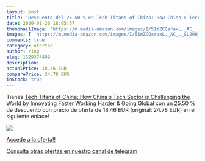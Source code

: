 ```yaml
---
layout: post
title: 'Descuento del 25.50 % en Tech Titans of China: How China s Tech S'
date: 2020-01-26 18:05:57
thumbnailImage: 'https://m.media-amazon.com/images/I/51mZCQsraxL._AC_._SL200_.jpg'
images: [ 'https://m.media-amazon.com/images/I/51mZCQsraxL._AC_._SL200_.jpg' ]
comments: true
category: ofertas
author: ring
slug: 1529374499
description:
actualPrice: 18.46 EUR
comparePrice: 24.78 EUR
inStock: true
---
```


Tienes [Tech Titans of China: How China s Tech Sector is Challenging the World by Innovating Faster  Working Harder & Going Global](https://www.amazon.com/dp/1529374499/?tag=redken08-20) con un 25.50 % de descuento con precio de oferta de 18.46 EUR (original: 24.78 EUR) en el siguiente enlace!

[![](https://m.media-amazon.com/images/I/51mZCQsraxL._AC_._SL200_.jpg)](https://www.amazon.com/dp/1529374499/?tag=redken08-20)

[Accede a la oferta!!](https://www.amazon.com/dp/1529374499/?tag=redken08-20)

[Consulta otras ofertas en nuestro canal de telegram](https://t.me/s/ofertas25)
